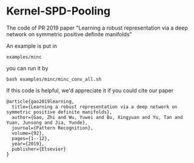 # Kernel-SPD-Pooling
The code of PR 2019 paper "Learning a robust representation via a deep network on symmetric positive definite manifolds"

An example is put in 
```
examples/minc
```
you can run it by
```
bash examples/minc/minc_conv_all.sh
```

If this code is helpful, we'd appreciate it if you could cite our paper

```
@article{gao2019learning,
  title={Learning a robust representation via a deep network on symmetric positive definite manifolds},
  author={Gao, Zhi and Wu, Yuwei and Bu, Xingyuan and Yu, Tan and Yuan, Junsong and Jia, Yunde},
  journal={Pattern Recognition},
  volume={92},
  pages={1--12},
  year={2019},
  publisher={Elsevier}
}
```
